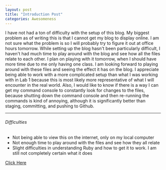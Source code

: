 ```yaml
---
layout: post
title: "Introduction Post"
categories: Awesomeness
---
```


I have not had a ton of difficulty with the setup of this blog. My biggest problem as of writing this is that I cannot get my blog to display online. I am not sure what the problem is so I will probably try to figure it out at office hours tomorrow. While setting up the blog hasn't been particularly difficult, I haven't had much time to play around with the blog and see how all the files relate to each other. I plan on playing with it tomorrow, when I should have more time due to me only having one class. I am looking forward to playing around with these files and seeing the effect it has on the blog. I appreciate being able to work with a more complicated setup than what I was working with in Lab 1 because this is most likely more representative of what I will encounter in the real world. Also, 
I would like to know if there is a way I can get my command console to constantly look for changes to the files, because shutting down the command console and then re-running the commands is kind of annoying, although it is significantly better than staging, committing, and pushing to Github.

---
###### Difficulties
- Not being able to view this on the internet, only on my local computer
- Not enough time to play around with the files and see how they all relate
- Slight difficulties in understanding Ruby and how to get it to work. I am still not completely certain what it does

[Click Here](https://www.youtube.com/watch?v=dQw4w9WgXcQ)
<!-- <html>
    <body>
        <img source="https://live.staticflickr.com/8149/7194517348_9d51646686_m.jpg">
        <img source="https://live.staticflickr.com/3290/2840190384_bb23009d79_n.jpg">
    </body>
</html>
 -->
<!-- [![Supposed to be computer](downloads/Computer.jpg)](https://live.staticflickr.com/3290/2840190384_bb23009d79_n.jpg)
[![Supposed to be code](downloads/Code.jpg)](https://live.staticflickr.com/8149/7194517348_9d51646686_m.jpg) -->